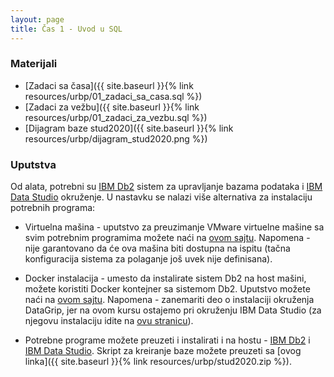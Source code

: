 ```yaml
---
layout: page
title: Čas 1 - Uvod u SQL
---
```


### Materijali
- [Zadaci sa časa]({{ site.baseurl }}{% link resources/urbp/01_zadaci_sa_casa.sql %})
- [Zadaci za vežbu]({{ site.baseurl }}{% link resources/urbp/01_zadaci_za_vezbu.sql %})
- [Dijagram baze stud2020]({{ site.baseurl }}{% link resources/urbp/dijagram_stud2020.png %})

### Uputstva

Od alata, potrebni su [IBM Db2](https://www.ibm.com/db2) sistem za upravljanje bazama podataka i [IBM Data Studio](https://www.ibm.com/products/ibm-data-studio) okruženje. U nastavku se nalazi više alternativa za instalaciju potrebnih programa:

- Virtuelna mašina - uputstvo za preuzimanje VMware virtuelne mašine sa svim potrebnim programima možete naći na [ovom sajtu](http://www.matf.bg.ac.rs/p/mirjana/cas/3565/informacije-u-vezi-sa-prakticnim-delom-kursa/). Napomena - nije garantovano da će ova mašina biti dostupna na ispitu (tačna konfiguracija sistema za polaganje još uvek nije definisana).

- Docker instalacija - umesto da instalirate sistem Db2 na host mašini, možete koristiti Docker kontejner sa sistemom Db2. Uputstvo možete naći na [ovom sajtu](https://milicagnjatovic.github.io/#podesavanje_sistema). Napomena - zanemariti deo o instalaciji okruženja DataGrip, jer na ovom kursu ostajemo pri okruženju IBM Data Studio (za njegovu instalaciju idite na [ovu stranicu](https://www.ibm.com/products/ibm-data-studio)).

- Potrebne programe možete preuzeti i instalirati i na hostu - [IBM Db2](https://www.ibm.com/db2) i [IBM Data Studio](https://www.ibm.com/products/ibm-data-studio). Skript za kreiranje baze možete preuzeti sa [ovog linka]({{ site.baseurl }}{% link resources/urbp/stud2020.zip %}).
